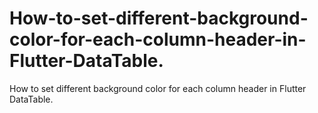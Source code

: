 # How-to-set-different-background-color-for-each-column-header-in-Flutter-DataTable.
How to set different background color for each column header in Flutter DataTable.
